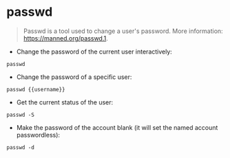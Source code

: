 # passwd

> Passwd is a tool used to change a user's password.
> More information: <https://manned.org/passwd.1>.

- Change the password of the current user interactively:

`passwd`

- Change the password of a specific user:

`passwd {{username}}`

- Get the current status of the user:

`passwd -S`

- Make the password of the account blank (it will set the named account passwordless):

`passwd -d`
